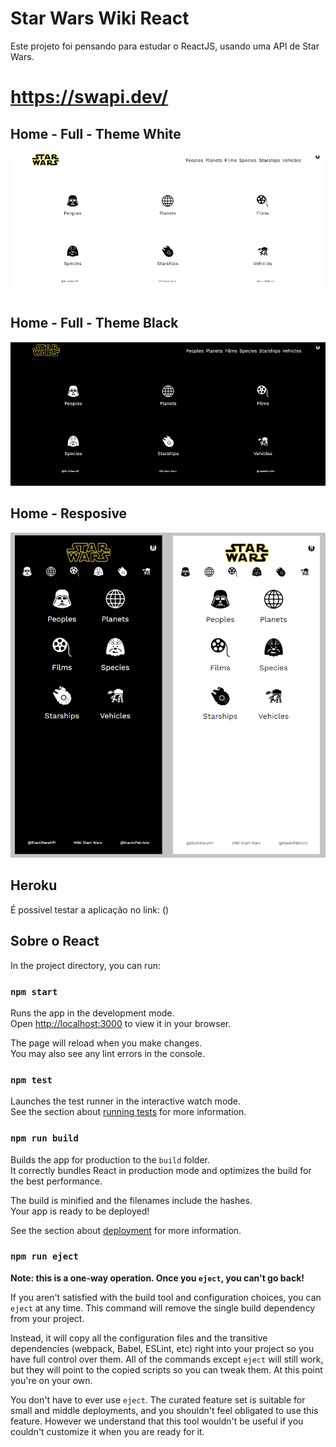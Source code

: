 # Star Wars Wiki React

Este projeto foi pensando para estudar o ReactJS, usando uma API de Star Wars.

# https://swapi.dev/

## Home - Full - Theme White
![nome_da_imagem.extensão](https://github.com/inaciofabricio/star-wars-wiki/blob/main/public/sw-full-1.jpg)

## Home - Full - Theme Black
![nome_da_imagem.extensão](https://github.com/inaciofabricio/star-wars-wiki/blob/main/public/sw-full-2.jpg)

## Home - Resposive
![nome_da_imagem.extensão](https://github.com/inaciofabricio/star-wars-wiki/blob/main/public/sw-responsive.jpg)

## Heroku
É possivel testar a aplicação no link: ()

## Sobre o React

In the project directory, you can run:

### `npm start`

Runs the app in the development mode.\
Open [http://localhost:3000](http://localhost:3000) to view it in your browser.

The page will reload when you make changes.\
You may also see any lint errors in the console.

### `npm test`

Launches the test runner in the interactive watch mode.\
See the section about [running tests](https://facebook.github.io/create-react-app/docs/running-tests) for more information.

### `npm run build`

Builds the app for production to the `build` folder.\
It correctly bundles React in production mode and optimizes the build for the best performance.

The build is minified and the filenames include the hashes.\
Your app is ready to be deployed!

See the section about [deployment](https://facebook.github.io/create-react-app/docs/deployment) for more information.

### `npm run eject`

**Note: this is a one-way operation. Once you `eject`, you can't go back!**

If you aren't satisfied with the build tool and configuration choices, you can `eject` at any time. This command will remove the single build dependency from your project.

Instead, it will copy all the configuration files and the transitive dependencies (webpack, Babel, ESLint, etc) right into your project so you have full control over them. All of the commands except `eject` will still work, but they will point to the copied scripts so you can tweak them. At this point you're on your own.

You don't have to ever use `eject`. The curated feature set is suitable for small and middle deployments, and you shouldn't feel obligated to use this feature. However we understand that this tool wouldn't be useful if you couldn't customize it when you are ready for it.
